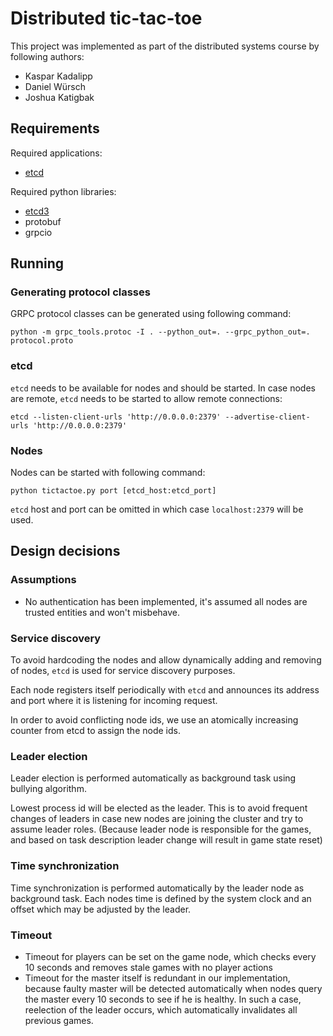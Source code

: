 # Distributed tic-tac-toe

This project was implemented as part of the distributed systems course by following authors:
- Kaspar Kadalipp
- Daniel Würsch
- Joshua Katigbak

## Requirements

Required applications:
* [etcd](https://etcd.io/)

Required python libraries:
* [etcd3](https://pypi.org/project/etcd3/)
* protobuf
* grpcio

## Running

### Generating protocol classes

GRPC protocol classes can be generated using following command:

```
python -m grpc_tools.protoc -I . --python_out=. --grpc_python_out=. protocol.proto
```

### etcd

`etcd` needs to be available for nodes and should be started. In case nodes are remote, `etcd` needs to be started to allow remote connections:

```
etcd --listen-client-urls 'http://0.0.0.0:2379' --advertise-client-urls 'http://0.0.0.0:2379'
```

### Nodes

Nodes can be started with following command:

```
python tictactoe.py port [etcd_host:etcd_port]
```

`etcd` host and port can be omitted in which case `localhost:2379` will be used.

## Design decisions

### Assumptions

* No authentication has been implemented, it's assumed all nodes are trusted entities and won't misbehave.

### Service discovery

To avoid hardcoding the nodes and allow dynamically adding and removing of nodes, `etcd` is used for service discovery purposes.

Each node registers itself periodically with `etcd` and announces its address and port where it is listening for incoming request.

In order to avoid conflicting node ids, we use an atomically increasing counter from etcd to assign the node ids.

### Leader election

Leader election is performed automatically as background task using bullying algorithm.

Lowest process id will be elected as the leader. This is to avoid frequent changes of leaders in case new nodes are joining the cluster and try to assume leader roles. (Because leader node is responsible for the games, and based on task description leader change will result in game state reset)

### Time synchronization

Time synchronization is performed automatically by the leader node as background task. Each nodes time is defined by the system clock and an offset which may be adjusted by the leader.

### Timeout

* Timeout for players can be set on the game node, which checks every 10 seconds and removes stale games with no player actions
* Timeout for the master itself is redundant in our implementation, because faulty master will be detected automatically when nodes query the master every 10 seconds to see if he is healthy. In such a case, reelection of the leader occurs, which automatically invalidates all previous games.